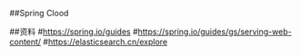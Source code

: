 ##Spring Clood 

##资料
#https://spring.io/guides
#https://spring.io/guides/gs/serving-web-content/
#https://elasticsearch.cn/explore